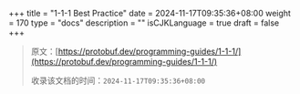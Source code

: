 +++
title = "1-1-1 Best Practice"
date = 2024-11-17T09:35:36+08:00
weight = 170
type = "docs"
description = ""
isCJKLanguage = true
draft = false
+++

> 原文：[https://protobuf.dev/programming-guides/1-1-1/](https://protobuf.dev/programming-guides/1-1-1/)
>
> 收录该文档的时间：`2024-11-17T09:35:36+08:00`
